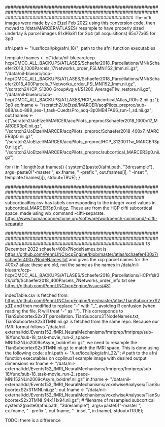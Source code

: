 ###############################################################################################################################################################
The nifti images were made by Jo Etzel Feb 2022 using this conversion code, then moved to /data/MARCER/ATLASES/
resample to have properly sized underlay & parcel images
81x96x81 for 2p4 (all acquisitions)
65x77x65 for 3p0

afni.path <- "/usr/local/pkg/afni_18/";   path to the afni function executables

template.fnames <- c("/data/nil-bluearc/ccp-hcp/DMCC_ALL_BACKUPS/ATLASES/Schaefer2018_Parcellations/MNI/Schaefer2018_1000Parcels_17Networks_order_FSLMNI152_1mm.nii.gz",
               "/data/nil-bluearc/ccp-hcp/DMCC_ALL_BACKUPS/ATLASES/Schaefer2018_Parcellations/MNI/Schaefer2018_400Parcels_7Networks_order_FSLMNI152_1mm.nii.gz",
               "/scratch2/HCP_S1200_GroupAvg_v1/S1200_AverageT1w_restore.nii.gz",
               "/data/nil-bluearc/ccp-hcp/DMCC_ALL_BACKUPS/ATLASES/HCP_subcortical/Atlas_ROIs.2.nii.gz");
3p0
ex.fname <- "/scratch2/JoEtzel/MARCER/acqPilots_preproc/sub-888/sub-888_ses-1_task-CuedtsPro_acq-3p0MB4FA66_run-1_sd.nii.gz";
out.fnames <- c("/scratch2/JoEtzel/MARCER/acqPilots_preproc/Schaefer2018_1000x17_MARCER3p0.nii.gz",
                "/scratch2/JoEtzel/MARCER/acqPilots_preproc/Schaefer2018_400x7_MARCER3p0.nii.gz",
                "/scratch2/JoEtzel/MARCER/acqPilots_preproc/HCP_S1200T1w_MARCER3p0.nii.gz",
                "/scratch2/JoEtzel/MARCER/acqPilots_preproc/subcortical_MARCER3p0.nii.gz")

for (i in 1:length(out.fnames)) {
  system2(paste0(afni.path, "3dresample"), args=paste0("-master ", ex.fname, " -prefix ", out.fnames[i], " -inset ", template.fnames[i]), stdout=TRUE);
}

###################################################################################################################################################################
subcorticalKey.csv has labels corresponding to the integer voxel values in subcortical_MARCER3p0.nii.gz.
These are from the HCP cifti subcortical space, made using wb_command -cifti-separate.
https://www.humanconnectome.org/software/workbench-command/-cifti-separate

###################################################################################################################################################################
13 December 2022
schaefer400x7NodeNames.txt is https://github.com/PennLINC/xcpEngine/blob/master/atlas/schaefer400x7/schaefer400x7NodeNames.txt
and gives the xcp parcel names for the 400x7 atlas: these are old, not the same as the names in
/data/nil-bluearc/ccp-hcp/DMCC_ALL_BACKUPS/ATLASES/Schaefer2018_Parcellations/HCP/fslr32k/cifti/Schaefer2018_400Parcels_7Networks_order_info.txt
see https://github.com/PennLINC/xcpEngine/issues/481

indexTable.csv is fetched from: https://github.com/PennLINC/xcpEngine/tree/master/atlas/TianSubcortexS2x3T and then modified to replace "-" with "_", avoiding R confusion (when reading the file, R will treat "-" as "."). This corresponds to TianSubcortexS2x3T parcellation.
TianSubcorx3TNodeNames.txt, TianSubcortexS2x3TMNI.nii.gz is fetched from the same repo.
Because our fMRI format follows "/data/nil-external/dcl/Events152_fMRI_NeuralMechanisms/fmriprep/fmriprep/sub-18/func/sub-18_task-movie_run-2_space-MNI152NLin2009cAsym_boldref.nii.gz", we need to resample the TianSubcortexS2x3TMNI.nii.gz to match the fMRI space. This is done using the following code:
afni.path <- "/usr/local/pkg/afni_22/";   # path to the afni function executables on ccplinux1
example image with desired output dimensions
ex.fname <- "/data/nil-external/dcl/Events152_fMRI_NeuralMechanisms/fmriprep/fmriprep/sub-18/func/sub-18_task-movie_run-2_space-MNI152NLin2009cAsym_boldref.nii.gz"
in.fname <- "/data/nil-external/dcl/Events152_fMRI_NeuralMechanisms/voxelwiseAnalyses/TianSubcortexS2x3TMNI.nii.gz";
out.fname <- "/data/nil-external/dcl/Events152_fMRI_NeuralMechanisms/voxelwiseAnalyses/TianSubcortexS2x3TMNI_94x111x94.nii.gz";  # filename of resampled subcortical
system2(paste0(afni.path, "3dresample"), args=paste0("-master ", ex.fname, " -prefix ", out.fname, " -inset ", in.fname), stdout=TRUE);

TODO: there is a difference 